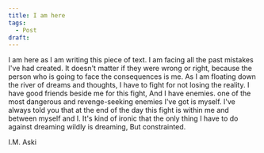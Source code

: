 ```yaml
---
title: I am here
tags:
  - Post
draft:
---
```

I am here as I am writing this piece of text. I am facing all the past mistakes I've had created. It doesn't matter if they were wrong or right, because the person who is going to face the consequences is me. As I am floating down the river of dreams and thoughts, I have to fight for not losing the reality. I have good friends beside me for this fight, And I have enemies. one of the most dangerous and revenge-seeking enemies I've got is myself. I've always told you that at the end of the day this fight is within me and between myself and I. It's kind of ironic that the only thing I have to do against dreaming wildly is dreaming, But constrainted.

I.M. Aski